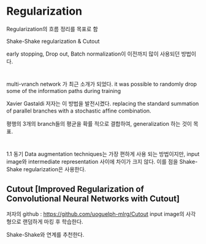 # Regularization
Regularization의 흐름 정리를 목표로 함

Shake-Shake regularization & Cutout

early stopping, Drop out, Batch normalization이 이전까지 많이 사용되던 방법이다.
#

multi-vranch network 가 최근 소개가 되었다. 
it was possible to randomly drop some of the information paths during training

Xavier Gastaldi 저자는 이 방법을 발전시켰다. 
 replacing the standard summation of parallel branches with a stochastic afﬁne combination.

평행의 3개의 branch들의 평균을 확률 적으로 결합하여, generalization 하는 것이 목표.

#

1.1 동기 Data augmentation techniques는 가장 편하게 사용 되는 방법이지만, input image와 intermediate representation 사이에 
차이가 크지 않다. 이를 점을 Shake-Shake regularization은 사용한다.



## Cutout [Improved Regularization of Convolutional Neural Networks with Cutout]
저자의 github : https://github.com/uoguelph-mlrg/Cutout
input image의 사각형으로 랜덤하게 마킹 후 학습한다. 

Shake-Shake와 연계를 추천한다.

